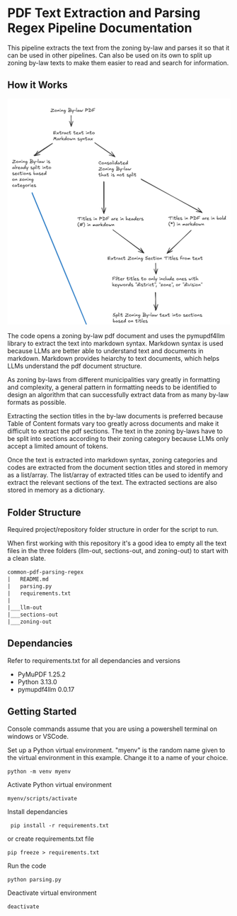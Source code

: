 # PDF Text Extraction and Parsing Regex Pipeline Documentation

This pipeline extracts the text from the zoning by-law and parses it so that it can be used in other pipelines. Can also be used on its own to split up zoning by-law texts to make them easier to read and search for information.

## How it Works
![Diagram](images/BylawExtractLogicDiagram.png)

The code opens a zoning by-law pdf document and uses the pymupdf4llm library to extract the text into markdown syntax. Markdown syntax is used because LLMs are better able to understand text and documents in markdown. Markdown provides heiarchy to text documents, which helps LLMs understand the pdf document structure.

As zoning by-laws from different municipalities vary greatly in formatting and complexity, a general pattern in formatting needs to be identified to design an algorithm that can successfully extract data from as many by-law formats as possible.

Extracting the section titles in the by-law documents is preferred because Table of Content formats vary too greatly across documents and make it difficult to extract the pdf sections. The text in the zoning by-laws have to be split into sections according to their zoning category because LLMs only accept a limited amount of tokens.

Once the text is extracted into markdown syntax, zoning categories and codes are extracted from the document section titles and stored in memory as a list/array. The list/array of extracted titles can be used to identify and extract the relevant sections of the text. The extracted sections are also stored in memory as a dictionary.

## Folder Structure
Required project/repository folder structure in order for the script to run.

When first working with this repository it's a good idea to empty all the text files in the three folders (llm-out, sections-out, and zoning-out) to start with a clean slate.
```
common-pdf-parsing-regex
|   README.md
|   parsing.py
|   requirements.txt
|
|___llm-out
|___sections-out
|___zoning-out
```

## Dependancies
Refer to requirements.txt for all dependancies and versions
* PyMuPDF 1.25.2
* Python 3.13.0
* pymupdf4llm 0.0.17

## Getting Started
Console commands assume that you are using a powershell terminal on windows or VSCode.

Set up a Python virtual environment. "myenv" is the random name given to the virtual environment in this example. Change it to a name of your choice.
```
python -m venv myenv
```
Activate Python virtual environment
```
myenv/scripts/activate
```
Install dependancies
```
 pip install -r requirements.txt
 ```
or create requirements.txt file
```
pip freeze > requirements.txt
```
Run the code
```
python parsing.py
```
Deactivate virtual environment
```
deactivate
```